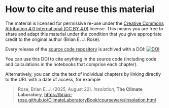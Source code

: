 # How to cite and reuse this material

The material is licensed for permissive re-use under the
[Creative Commons Attribution 4.0 International (CC BY 4.0)](https://creativecommons.org/licenses/by/4.0/)
license. This means you are free to share and adapt this material under the condition that
you give appropriate credit to the original author (Brian E. J. Rose).

Every release of the [source code repository](https://github.com/brian-rose/ClimateLaboratoryBook)
is archived with a DOI:
[![DOI](https://zenodo.org/badge/231609808.svg)](https://zenodo.org/badge/latestdoi/231609808)

You can use this DOI to cite anything in the source code
(including code and calculations in the notebooks that comprise each chapter).

Alternatively, you can cite the text of individual chapters by linking directly to the URL with a date of access,
for example

> Rose, Brian E. J. (2025, August 22). *Insolation*, **The Climate Laboratory**, https://brian-rose.github.io/ClimateLaboratoryBook/courseware/insolation.html
